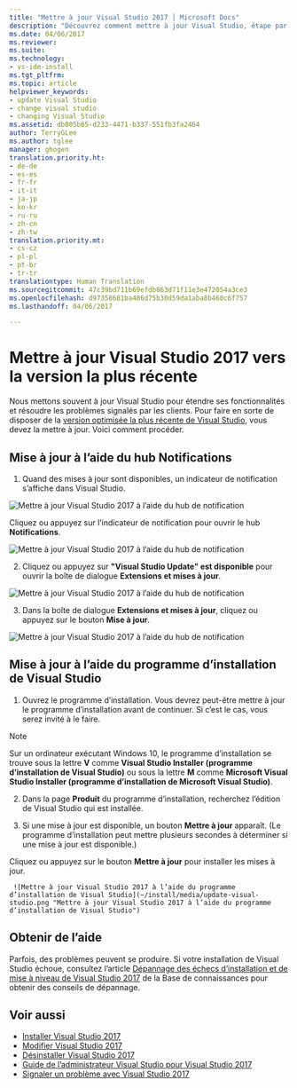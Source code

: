 ```yaml
---
title: "Mettre à jour Visual Studio 2017 │ Microsoft Docs"
description: "Découvrez comment mettre à jour Visual Studio, étape par étape."
ms.date: 04/06/2017
ms.reviewer: 
ms.suite: 
ms.technology:
- vs-ide-install
ms.tgt_pltfrm: 
ms.topic: article
helpviewer_keywords:
- update Visual Studio
- change visual studio
- changing Visual Studio
ms.assetid: db005b65-d233-4471-b337-551fb3fa2464
author: TerryGLee
ms.author: tglee
manager: ghogen
translation.priority.ht:
- de-de
- es-es
- fr-fr
- it-it
- ja-jp
- ko-kr
- ru-ru
- zh-cn
- zh-tw
translation.priority.mt:
- cs-cz
- pl-pl
- pt-br
- tr-tr
translationtype: Human Translation
ms.sourcegitcommit: 47c39bd711b69efdb863d71f11e3e472054a3ce3
ms.openlocfilehash: d97358681ba486d75b30d59da1aba8b460c6f757
ms.lasthandoff: 04/06/2017

---
```

# <a name="update-visual-studio-2017-to-the-most-recent-release"></a>Mettre à jour Visual Studio 2017 vers la version la plus récente
Nous mettons souvent à jour Visual Studio pour étendre ses fonctionnalités et résoudre les problèmes signalés par les clients. Pour faire en sorte de disposer de la [version optimisée la plus récente de Visual Studio](https://www.visualstudio.com/en-us/news/releasenotes/vs2017-relnotes#release-history), vous devez la mettre à jour. Voici comment procéder.

## <a name="update-by-using-the-notifications-hub"></a>Mise à jour à l’aide du hub Notifications
1. Quand des mises à jour sont disponibles, un indicateur de notification s’affiche dans Visual Studio.

  ![Mettre à jour Visual Studio 2017 à l’aide du hub de notification](~/install/media/notification-flag.png "L’indicateur Notification dans Visual Studio")

  Cliquez ou appuyez sur l’indicateur de notification pour ouvrir le hub **Notifications**.

  ![Mettre à jour Visual Studio 2017 à l’aide du hub de notification](~/install/media/notifications-hub.png "Le hub Notifications dans Visual Studio")

2. Cliquez ou appuyez sur **"Visual Studio Update" est disponible** pour ouvrir la boîte de dialogue **Extensions et mises à jour**.

  ![Mettre à jour Visual Studio 2017 à l’aide du hub de notification](~/install/media/notifications-hub-select.png "Le hub Notification dans Visual Studio")

3. Dans la boîte de dialogue **Extensions et mises à jour**, cliquez ou appuyez sur le bouton **Mise à jour**.

  ![Mettre à jour Visual Studio 2017 à l’aide du hub de notification](~/install/media/notifications-extensions-and-updates.png "La boîte de dialogue Extensions et mises à jour dans Visual Studio")

## <a name="update-by-using-the-visual-studio-installer"></a>Mise à jour à l’aide du programme d’installation de Visual Studio
1.    Ouvrez le programme d’installation. Vous devrez peut-être mettre à jour le programme d’installation avant de continuer. Si c’est le cas, vous serez invité à le faire.
 >[!NOTE]
 > Sur un ordinateur exécutant Windows 10, le programme d’installation se trouve sous la lettre **V** comme **Visual Studio Installer (programme d’installation de Visual Studio)** ou sous la lettre **M** comme **Microsoft Visual Studio Installer (programme d’installation de Microsoft Visual Studio)**.

2.    Dans la page **Produit** du programme d’installation, recherchez l’édition de Visual Studio qui est installée.

3.    Si une mise à jour est disponible, un bouton **Mettre à jour** apparaît. (Le programme d’installation peut mettre plusieurs secondes à déterminer si une mise à jour est disponible.)

  Cliquez ou appuyez sur le bouton **Mettre à jour** pour installer les mises à jour.

     ![Mettre à jour Visual Studio 2017 à l’aide du programme d’installation de Visual Studio](~/install/media/update-visual-studio.png "Mettre à jour Visual Studio 2017 à l’aide du programme d’installation de Visual Studio")

## <a name="get-support"></a>Obtenir de l’aide
Parfois, des problèmes peuvent se produire. Si votre installation de Visual Studio échoue, consultez l’article [Dépannage des échecs d’installation et de mise à niveau de Visual Studio 2017](https://support.microsoft.com/help/4015967/troubleshooting-visual-studio-2017-installation-and-upgrade-failures) de la Base de connaissances pour obtenir des conseils de dépannage.

## <a name="see-also"></a>Voir aussi
* [Installer Visual Studio 2017](https://go.microsoft.com/fwlink/?linkid=833223)
* [Modifier Visual Studio 2017](modify-visual-studio.md)
* [Désinstaller Visual Studio 2017](uninstall-visual-studio.md)
* [Guide de l’administrateur Visual Studio pour Visual Studio 2017](visual-studio-administrator-guide.md)
* [Signaler un problème avec Visual Studio 2017](../ide/how-to-report-a-problem-with-visual-studio-2017.md)


